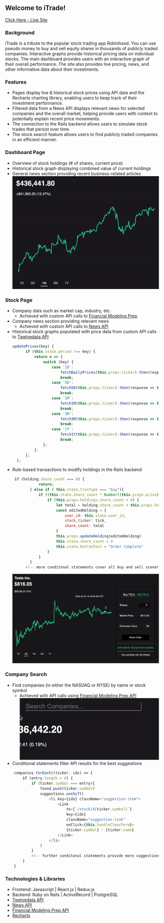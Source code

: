 ## Welcome to iTrade!

[Click Here - Live Site](http://i-trade-app.herokuapp.com)

### Background

 iTrade is a tribute to the popular stock trading app Robinhood. You can use pseudo money to buy and sell equity shares in thousands of publicly traded companies. Interactive graphs provide historical pricing data on individual stocks. The main dashboard provides users with an interactive graph of their overall performance. The site also provides live pricing, news, and other informative data about their investments.


### Features

* Pages display live & historical stock prices using API data and the Recharts charting library, enabling users to keep track of their investment performance.
* Filtered data from a News API displays relevant news for selected companies and the overall market, helping provide users with context to potentially explain recent price movements.
* The connection to the Rails backend allows users to simulate stock trades that persist over time.
* The stock search feature allows users to find publicly traded companies in an efficient manner.


### Dashboard Page

* Overview of stock holdings (# of shares, current price)
* Historical stock graph displaying combined value of current holdings 
* General news section providing recent business-related articles 
![dashboard](app/assets/images/dashboard.gif)


### Stock Page

* Company data such as market cap, industry, etc. 
  * Achieved with custom API calls to [Financial Modeling Prep](https://financialmodelingprep.com)
* Company news section providing relevant news 
  * Achieved with custom API calls to [News API](http://newsapi.org)
* Historical stock graphs populated with price data from custom API calls to [Twelvedata API](http://twelvedata.com)
  ```js
  updatePrices(key) {
        if (this.state.period !== key) {
            return e => {
                switch (key) {
                    case '1D':  
                        fetchDailyPrices(this.props.ticker).then(response => this.renderDay(response));
                        break;
                    case '5D':  
                        fetch5D(this.props.ticker).then(response => this.render5D(response));
                        break;
                    case '1M': 
                        fetch1M(this.props.ticker).then(response => this.render1M(response));
                        break;
                    case '3M': 
                        fetch3M(this.props.ticker).then(response => this.render3M(response));
                        break;
                    case '1Y': 
                        fetch1Y(this.props.ticker).then(response => this.render1Y(response));
                        break;
                };
            };
        };
    };
  ```
* Rule-based transactions to modify holdings in the Rails backend
  ```js
   if (holding.share_count === 0) {
              return;
          } else if ( this.state.tranType === "buy"){
              if ((this.state.share_count * Number((this.props.price).replace(/[^0-9.-]+/g, ""))) < (this.state.cash)) {
                  if (this.props.holdings.share_count > 0) {
                      let total = holding.share_count + this.props.holdings.share_count
                      const editedHolding = {
                          user_id: this.state.user_id,
                          stock_ticker: tick,
                          share_count: total
                      }
                      this.props.updateHolding(editedHolding)
                      this.state.share_count = 0
                      this.state.buttonText = "Order Complete"
                  }
              }
          }
        <!-- more conditonal statements cover all buy and sell scenarios -->
  ```
  ![stock-page](app/assets/images/stockpage.gif)



### Company Search

* Find companies (in either the NASDAQ or NYSE) by name or stock symbol 
  * Achieved with API calls using [Financial Modeling Prep API](https://financialmodelingprep.com)
  ![search-field](app/assets/images/search.gif)
* Conditional statements filter API results for the best suggestions
```js
    companies.forEach((ticker, idx) => {
        if (entry.length > 0) {
            if (ticker.symbol === entry){
                found.push(ticker.symbol)
                suggestions.unshift(
                    <li key={idx} className="suggestion-item">
                        <Link
                            to={`/stock/${ticker.symbol}`}
                            key={idx}
                            className="suggestion-link"
                            onClick={this.handleClearForm}>
                            {ticker.symbol} · {ticker.name}
                        </Link>
                    </li>
                )
            }
            <!-- further conditonal statements provide more suggestions -->
        }
    }
  ```


### Technologies & Libraries

* Frontend: Javascript | React.js | Redux.js
* Backend: Ruby on Rails | ActiveRecord | PostgreSQL
* [Twelvedata API](http://twelvedata.com)
* [News API](http://newsapi.org)
* [Financial Modeling Prep API](https://financialmodelingprep.com)
* [Recharts](http://recharts.org)

